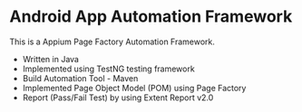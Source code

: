 # Android App Automation Framework

This is a Appium Page Factory Automation Framework.

* Written in Java
* Implemented using TestNG testing framework
* Build Automation Tool - Maven
* Implemented Page Object Model (POM) using Page Factory
* Report (Pass/Fail Test) by using Extent Report v2.0
